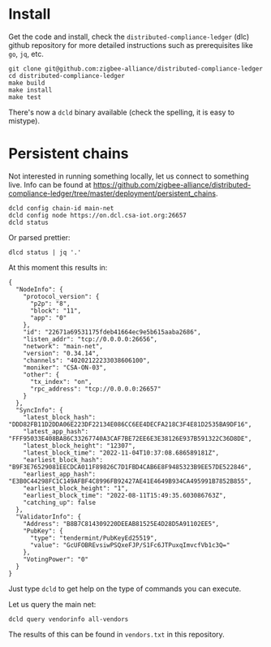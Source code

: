 # Install

Get the code and install, check the `distributed-compliance-ledger` (dlc) github repository for more detailed instructions such as prerequisites like `go`, `jq`, etc.

```
git clone git@github.com:zigbee-alliance/distributed-compliance-ledger
cd distributed-compliance-ledger
make build
make install
make test
```

There's now a `dcld` binary available (check the spelling, it is easy to mistype).

# Persistent chains

Not interested in running something locally, let us connect to something live. Info can be found at <https://github.com/zigbee-alliance/distributed-compliance-ledger/tree/master/deployment/persistent_chains>.

```
dcld config chain-id main-net
dcld config node https://on.dcl.csa-iot.org:26657
dcld status
```

Or parsed prettier:

```
dlcd status | jq '.'
```

At this moment this results in:

```
{
  "NodeInfo": {
    "protocol_version": {
      "p2p": "8",
      "block": "11",
      "app": "0"
    },
    "id": "22671a69531175fdeb41664ec9e5b615aaba2686",
    "listen_addr": "tcp://0.0.0.0:26656",
    "network": "main-net",
    "version": "0.34.14",
    "channels": "40202122233038606100",
    "moniker": "CSA-ON-03",
    "other": {
      "tx_index": "on",
      "rpc_address": "tcp://0.0.0.0:26657"
    }
  },
  "SyncInfo": {
    "latest_block_hash": "DDD82FB11D2DDA06E223DF22134E086CC6EE4DECFA218C3F4E81D2535BA9DF16",
    "latest_app_hash": "FFF95033E408BA86C33267740A3CAF7BE72EE6E3E38126E937B591322C36D8DE",
    "latest_block_height": "12307",
    "latest_block_time": "2022-11-04T10:37:08.686589181Z",
    "earliest_block_hash": "B9F3E76529081EECDCA011F89826C7D1FBD4CAB6E8F9485323B9EE57DE522846",
    "earliest_app_hash": "E3B0C44298FC1C149AFBF4C8996FB92427AE41E4649B934CA495991B7852B855",
    "earliest_block_height": "1",
    "earliest_block_time": "2022-08-11T15:49:35.603086763Z",
    "catching_up": false
  },
  "ValidatorInfo": {
    "Address": "B8B7C814309220DEEAB81525E4D28D5A91102EE5",
    "PubKey": {
      "type": "tendermint/PubKeyEd25519",
      "value": "GcUFOBREvsiwPSQxeFJP/S1Fc6JTPuxqImvcfVb1c3Q="
    },
    "VotingPower": "0"
  }
}
```

Just type `dcld` to get help on the type of commands you can execute.

Let us query the main net:

```
dcld query vendorinfo all-vendors
```

The results of this can be found in `vendors.txt` in this repository.
